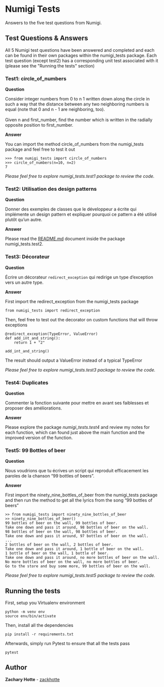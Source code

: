 # Numigi Tests

Answers to the five test questions from Numigi.

## Test Questions & Answers

All 5 Numigi test questions have been answered and completed and each can be found in their own packages within the
numigi_tests package. Each test question (except test2) has a corresponding unit test associated with it (please see the 
"Running the tests" section)
 
### Test1: circle_of_numbers

**Question**

Consider integer numbers from 0 to n 1
written down along the circle in such a way that the distance between any two neighboring numbers is equal 
(note that 0 and n - 1 are neighboring, too).<br><br>
Given n and first_number, find the number which is written in the radially opposite position to
first_number.

**Answer**

You can import the method circle_of_numbers from the numigi_tests package and feel free to test it out

```
>>> from numigi_tests import circle_of_numbers
>>> circle_of_numbers(n=10, n=2)
7
```

*Please feel free to explore numigi_tests.test1 package to review the code.*

### Test2: Utilisation des design patterns

**Question**

Donner des exemples de classes que le développeur a écrite qui implémente un design
pattern et expliquer pourquoi ce pattern a été utilisé plutôt qu’un autre.

**Answer**

Please read the [README.md](https://github.com/zackhotte/numigi-tests/tree/master/numigi_tests/test2) document inside the 
package numigi_tests.test2.

### Test3: Décorateur

**Question**

Écrire un décorateur `redirect_exception` qui redirige un type d’exception vers un autre type.

**Answer**

First import the redirect_exception from the numigi_tests package
```
from numigi_tests import redirect_exception
```

Then, feel free to test out the decorator on custom functions that will throw exceptions
```
@redirect_exception(TypeError, ValueError)
def add_int_and_string():
    return 1 + "2"
    
add_int_and_string()
```

The result should output a ValueError instead of a typical TypeError

*Please feel free to explore numigi_tests.test3 package to review the code.*

### Test4: Duplicates

**Question**

Commenter la fonction suivante pour mettre en avant ses faiblesses et proposer des
améliorations.

**Answer**

Please explore the package *numigi_tests.test4* and review my notes for each function, which can found just above
the main function and the improved version of the function.

### Test5: 99 Bottles of beer

**Question**

Nous voudrions que tu écrives un script qui reproduit efficacement les paroles de la chanson “99 bottles of beers”.

**Answer**

First import the ninety_nine_bottles_of_beer from the numigi_tests package and then run the method to get all the lyrics
from the song “99 bottles of beers”
```
>> from numigi_tests import ninety_nine_bottles_of_beer
>> ninety_nine_bottles_of_beer()
99 bottles of beer on the wall, 99 bottles of beer.
Take one down and pass it around, 98 bottles of beer on the wall.
98 bottles of beer on the wall, 98 bottles of beer.
Take one down and pass it around, 97 bottles of beer on the wall.
...
2 bottles of beer on the wall, 2 bottles of beer.
Take one down and pass it around, 1 bottle of beer on the wall.
1 bottle of beer on the wall, 1 bottle of beer.
Take one down and pass it around, no more bottles of beer on the wall.
No more bottles of beer on the wall, no more bottles of beer.
Go to the store and buy some more, 99 bottles of beer on the wall.
```

*Please feel free to explore numigi_tests.test5 package to review the code.*

## Running the tests

First, setup you Virtualenv environment
```
python -m venv env
source env/bin/activate
```

Then, install all the dependencies
```
pip install -r requirements.txt
```

Afterwards, simply run Pytest to ensure that all the tests pass

```
pytest
```

## Author

**Zachary Hotte** - [zackhotte](https://github.com/zackhotte)

